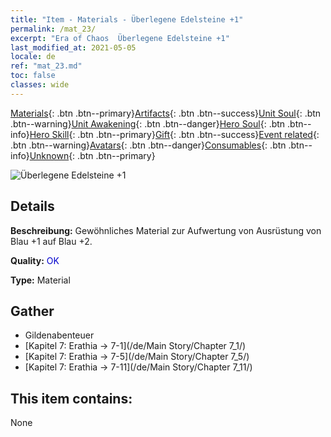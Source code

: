 ```yaml
---
title: "Item - Materials - Überlegene Edelsteine +1"
permalink: /mat_23/
excerpt: "Era of Chaos  Überlegene Edelsteine +1"
last_modified_at: 2021-05-05
locale: de
ref: "mat_23.md"
toc: false
classes: wide
---
```

 [Materials](/ItemsDE/){: .btn .btn--primary}[Artifacts](/ItemsDE/Artifacts/){: .btn .btn--success}[Unit Soul](/ItemsDE/UnitSoul/){: .btn .btn--warning}[Unit Awakening](/ItemsDE/UnitAwakening/){: .btn .btn--danger}[Hero Soul](/ItemsDE/HeroSoul/){: .btn .btn--info}[Hero Skill](/ItemsDE/HeroSkill/){: .btn .btn--primary}[Gift](/ItemsDE/Gift/){: .btn .btn--success}[Event related](/ItemsDE/Events/){: .btn .btn--warning}[Avatars](/ItemsDE/Avatars/){: .btn .btn--danger}[Consumables](/ItemsDE/Consumables/){: .btn .btn--info}[Unknown](/ItemsDE/Unknown/){: .btn .btn--primary}

 ![Überlegene Edelsteine +1](/images/t/i_cailiao_baoshi1.png)

## Details
 **Beschreibung:** Gewöhnliches Material zur Aufwertung von Ausrüstung von Blau +1 auf Blau +2.

 **Quality:** <span style="color: #0000CD">OK</span>

 **Type:** Material

## Gather

*    Gildenabenteuer 
*    [Kapitel 7: Erathia -> 7-1](/de/Main Story/Chapter 7_1/) 
*    [Kapitel 7: Erathia -> 7-5](/de/Main Story/Chapter 7_5/) 
*    [Kapitel 7: Erathia -> 7-11](/de/Main Story/Chapter 7_11/) 

## This item contains:

  None

